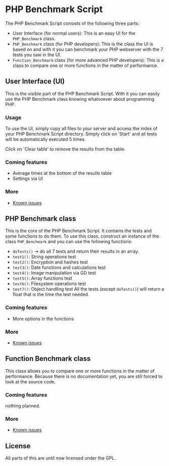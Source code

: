 PHP Benchmark Script
====================
The PHP Benchmark Script consists of the following three parts:

* User Interface (for normal users): This is an easy UI for the `PHP_Benchmark` class.
* `PHP_Benchmark` class (for PHP developers): This is the class the UI is based on and with it you can benchmark your PHP webserver with the 7 tests you saw in the UI.
* `Function_Benchmark` class (for more advanced PHP developers): This is a class to compare one or more functions in the matter of performance.

## User Interface (UI)
This is the visible part of the PHP Benchmark Script. With it you can easily use the PHP Benchmark class knowing whatsoever about programming PHP.

### Usage
To use the UI, simply copy all files to your server and access the index of your PHP Benchmark Script directory.
Simply click on 'Start' and all tests will be automatically executed 5 times. 

Click on 'Clear table' to remove the results from the table.

### Coming features

* Average times at the bottom of the results table
* Settings via UI

### More

* [Known issues](https://github.com/Philipp15b/PHP-Benchmark/issues/labels/UI "Known issues")

## PHP Benchmark class
This is the core of the PHP Benchmark Script. It contains the tests and some functions to do them. 
To use this class, construct an instance of the class `PHP_Benchmark` and you can use the following functions:

* `doTests()` -> do all 7 tests and return their results in an array.
* `test1()`: String operations test
* `test2()`: Encryption and hashes test
* `test3()`: Date functions and calculations test
* `test4()`: Image manipulation via GD test
* `test5()`: Array functions test
* `test6()`: Filesystem operations test
* `test7()`: Object handling test
All the tests (except `doTests()`) will return a float that is the time the test needed.

### Coming features

* More options in the functions

### More

* [Known issues](https://github.com/Philipp15b/PHP-Benchmark/issues/labels/PHP_Benchmark%20class "Known issues")

## Function Benchmark class
This class allows you to compare one or more functions in the matter of performance.
Because there is no documentation yet, you are still forced to look at the source code.

### Coming features

nothing planned.

### More

* [Known issues](https://github.com/Philipp15b/PHP-Benchmark/issues/labels/Function_Benchmark%20class "Known issues")

## License
All parts of this are until now licensed under the GPL.
